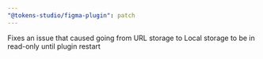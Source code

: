 ```yaml
---
"@tokens-studio/figma-plugin": patch
---
```


Fixes an issue that caused going from URL storage to Local storage to be in read-only until plugin restart
